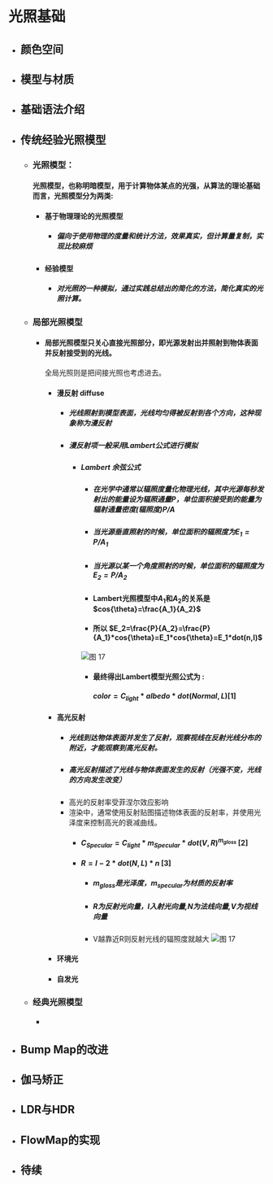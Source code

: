 # 光照基础
+ ## 颜色空间
+ ## 模型与材质
+ ## 基础语法介绍
+ ## 传统经验光照模型
  + ### 光照模型：
    #### 光照模型，也称明暗模型，用于计算物体某点的光强，从算法的理论基础而言，光照模型分为两类: 
    + #### 基于物理理论的光照模型
      + ##### 偏向于使用物理的度量和统计方法，效果真实，但计算量复制，实现比较麻烦
    + #### 经验模型
      + ##### 对光照的一种模拟，通过实践总结出的简化的方法，简化真实的光照计算。
  + ### 局部光照模型
    + #### 局部光照模型只关心直接光照部分，即光源发射出并照射到物体表面并反射接受到的光线。
      全局光照则是把间接光照也考虑进去。
      + #### 漫反射 diffuse
        + ##### 光线照射到模型表面，光线均匀得被反射到各个方向，这种现象称为漫反射
        + ##### 漫反射项一般采用Lambert公式进行模拟
          + ##### Lambert 余弦公式
            + ##### 在光学中通常以辐照度量化物理光线，其中光源每秒发射出的能量设为辐照通量P，单位面积接受到的能量为辐射通量密度(辐照度)P/A
            + ##### 当光源垂直照射的时候，单位面积的辐照度为$E_1=P/A_1$
            + ##### 当光源以某一个角度照射的时候，单位面积的辐照度为$E_2=P/A_2$ 
            + #### Lambert光照模型中$A_1$和$A_2$的关系是$cos{\theta}=\frac{A_1}{A_2}$
            + #### 所以 $E_2=\frac{P}{A_2}=\frac{P}{A_1}*cos{\theta}=E_1*cos{\theta}=E_1*dot(n,l)$
            ![图 17](../../images/diffuse.png)
            + #### 最终得出Lambert模型光照公式为 :
              #### $color=C_{light}*albedo*dot(Normal,L)$[1]
      + #### 高光反射
        + ##### 光线到达物体表面并发生了反射，观察视线在反射光线分布的附近，才能观察到高光反射。
        + ##### 高光反射描述了光线与物体表面发生的反射（光强不变，光线的方向发生改变）
        + 高光的反射率受菲涅尔效应影响
        + 渲染中，通常使用反射贴图描述物体表面的反射率，并使用光泽度来控制高光的衰减曲线。
          + #### $C_{Specular}=C_{light}*m_{Specular}*dot(V,R)^{m_{gloss}}$ [2]
          + #### $R=I-2*dot(N,L)*n$ [3]
            + ##### $m_{gloss}$是光泽度，$m_{specular}$为材质的反射率
            + ##### R为反射光向量，I入射光向量,N为法线向量,V为视线向量
            + V越靠近R则反射光线的辐照度就越大
            ![图 17](../../images/Specular.png)
      + #### 环境光
      + #### 自发光
  + ### 经典光照模型
    + ####
+ ## Bump Map的改进
+ ## 伽马矫正
+ ## LDR与HDR
+ ## FlowMap的实现
+ ## 待续